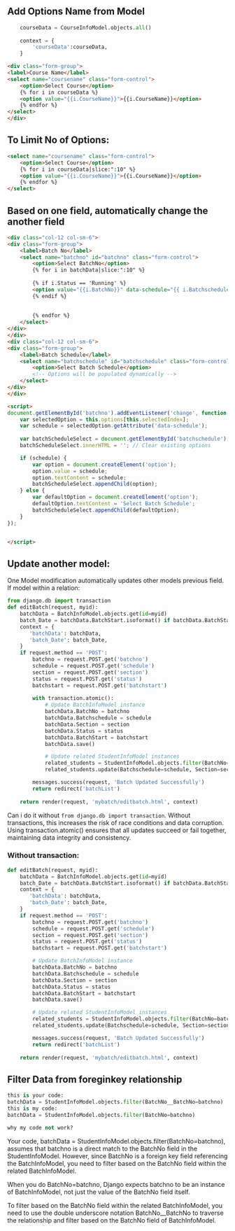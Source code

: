 ## Add Options Name from Model
```python
    courseData = CourseInfoModel.objects.all()
    
    context = {
        'courseData':courseData,
    }
```

```html
<div class="form-group">
<label>Course Name</label>
<select name="coursename" class="form-control">
    <option>Select Course</option>                              
    {% for i in courseData %}
    <option value="{{i.CourseName}}">{{i.CourseName}}</option>
    {% endfor %}
</select>
</div>
```

## To Limit No of Options:
```html
<select name="coursename" class="form-control">
    <option>Select Course</option>                              
    {% for i in courseData|slice:":10" %}
    <option value="{{i.CourseName}}">{{i.CourseName}}</option>
    {% endfor %}
</select>
```


## Based on one field, automatically change the another field

```html
<div class="col-12 col-sm-6">
<div class="form-group">
    <label>Batch No</label>
    <select name="batchno" id="batchno" class="form-control">
        <option>Select BatchNo</option>                              
        {% for i in batchData|slice:":10" %}
        
        {% if i.Status == 'Running' %}
        <option value="{{i.BatchNo}}" data-schedule="{{ i.Batchschedule }}">{{i.BatchNo}}</option>
        {% endif %}
            
        
        {% endfor %}
    </select>
</div>
</div>
<div class="col-12 col-sm-6">
<div class="form-group">
    <label>Batch Schedule</label>
    <select name="batchschedule" id="batchschedule" class="form-control">
        <option>Select Batch Schedule</option>
        <!-- Options will be populated dynamically -->
    </select>
</div>
</div>

<script>
document.getElementById('batchno').addEventListener('change', function() {
    var selectedOption = this.options[this.selectedIndex];
    var schedule = selectedOption.getAttribute('data-schedule');
    
    var batchScheduleSelect = document.getElementById('batchschedule');
    batchScheduleSelect.innerHTML = ''; // Clear existing options

    if (schedule) {
        var option = document.createElement('option');
        option.value = schedule;
        option.textContent = schedule;
        batchScheduleSelect.appendChild(option);
    } else {
        var defaultOption = document.createElement('option');
        defaultOption.textContent = 'Select Batch Schedule';
        batchScheduleSelect.appendChild(defaultOption);
    }
});


</script>
```


## Update another model: 
One Model modification automatically updates other models previous field. If model within a relation:

```python
from django.db import transaction
def editBatch(request, myid):
    batchData = BatchInfoModel.objects.get(id=myid)
    batch_Date = batchData.BatchStart.isoformat() if batchData.BatchStart else ''
    context = {
       'batchData': batchData,
       'batch_Date': batch_Date,
    } 
    if request.method == 'POST':
        batchno = request.POST.get('batchno')
        schedule = request.POST.get('schedule')
        section = request.POST.get('section')
        status = request.POST.get('status')
        batchstart = request.POST.get('batchstart')
        
        with transaction.atomic():
            # Update BatchInfoModel instance
            batchData.BatchNo = batchno
            batchData.Batchschedule = schedule
            batchData.Section = section
            batchData.Status = status
            batchData.BatchStart = batchstart
            batchData.save()

            # Update related StudentInfoModel instances
            related_students = StudentInfoModel.objects.filter(BatchNo=batchData)
            related_students.update(Batchschedule=schedule, Section=section)

        messages.success(request, 'Batch Updated Successfully')
        return redirect('batchList')
    
    return render(request, 'mybatch/editbatch.html', context)
```

Can i do it without `from django.db import transaction`. Without transactions, this increases the risk of race conditions and data corruption. Using transaction.atomic() ensures that all updates succeed or fail together, maintaining data integrity and consistency.

### Without transaction:

```python
def editBatch(request, myid):
    batchData = BatchInfoModel.objects.get(id=myid)
    batch_Date = batchData.BatchStart.isoformat() if batchData.BatchStart else ''
    context = {
       'batchData': batchData,
       'batch_Date': batch_Date,
    } 
    if request.method == 'POST':
        batchno = request.POST.get('batchno')
        schedule = request.POST.get('schedule')
        section = request.POST.get('section')
        status = request.POST.get('status')
        batchstart = request.POST.get('batchstart')

        # Update BatchInfoModel instance
        batchData.BatchNo = batchno
        batchData.Batchschedule = schedule
        batchData.Section = section
        batchData.Status = status
        batchData.BatchStart = batchstart
        batchData.save()

        # Update related StudentInfoModel instances
        related_students = StudentInfoModel.objects.filter(BatchNo=batchData)
        related_students.update(Batchschedule=schedule, Section=section)

        messages.success(request, 'Batch Updated Successfully')
        return redirect('batchList')
    
    return render(request, 'mybatch/editbatch.html', context)
```
## Filter Data from foreginkey relationship

```python
this is your code:
batchData = StudentInfoModel.objects.filter(BatchNo__BatchNo=batchno)
this is my code:
batchData = StudentInfoModel.objects.filter(BatchNo=batchno)

why my code not work?
```

Your code, batchData = StudentInfoModel.objects.filter(BatchNo=batchno), assumes that batchno is a direct match to the BatchNo field in the StudentInfoModel. However, since BatchNo is a foreign key field referencing the BatchInfoModel, you need to filter based on the BatchNo field within the related BatchInfoModel.

When you do BatchNo=batchno, Django expects batchno to be an instance of BatchInfoModel, not just the value of the BatchNo field itself.

To filter based on the BatchNo field within the related BatchInfoModel, you need to use the double underscore notation BatchNo__BatchNo to traverse the relationship and filter based on the BatchNo field of BatchInfoModel.
